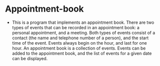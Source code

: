 # Appointment-book
- This is a program that implements an appointment book.
There are two types of events that can be recorded in an appointment book:
a personal appointment, and a meeting. Both types of events consist of a
contact (the name and telephone number of a person), and the start time of
the event.  Events always begin on the hour, and last for one hour.
An appointment book is a collection of events.
Events can be added to the appointment book, and the list of events for a
given date can be displayed.
